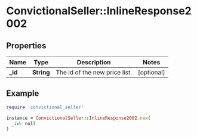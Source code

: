 # ConvictionalSeller::InlineResponse2002

## Properties

| Name | Type | Description | Notes |
| ---- | ---- | ----------- | ----- |
| **_id** | **String** | The id of the new price list. | [optional] |

## Example

```ruby
require 'convictional_seller'

instance = ConvictionalSeller::InlineResponse2002.new(
  _id: null
)
```

